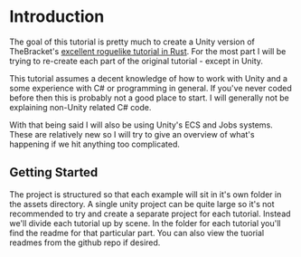 # Introduction
The goal of this tutorial is pretty much to create a Unity version of TheBracket's [excellent roguelike tutorial in Rust](https://bfnightly.bracketproductions.com/rustbook/chapter_1.html). For the most part I will be trying to re-create each part of the original tutorial - except in Unity. 

This tutorial assumes a decent knowledge of how to work with Unity and a some experience with C# or programming in general. If you've never coded before then this is probably not a good place to start. I will generally not be explaining non-Unity related C# code.

With that being said I will also be using Unity's ECS and Jobs systems. These are relatively new so I will try to give an overview of what's happening if we hit anything too complicated.

## Getting Started
The project is structured so that each example will sit in it's own folder in the assets directory. A single unity project can be quite large so it's not recommended to try and create a separate project for each tutorial. Instead we'll divide each tutorial up by scene. In the folder for each tutorial you'll find the readme for that particular part. You can also view the tuorial readmes from the github repo if desired.